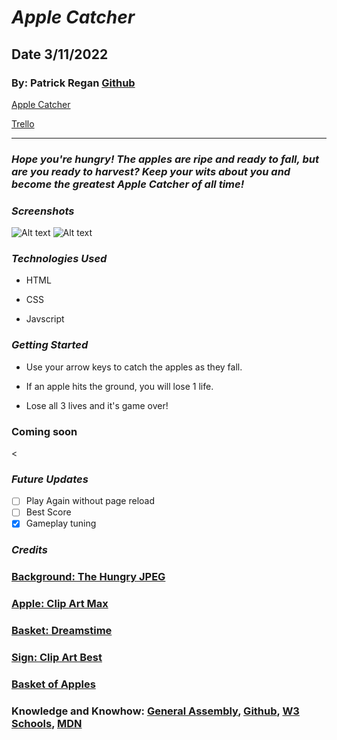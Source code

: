 # **_Apple Catcher_**

## Date 3/11/2022

### By: Patrick Regan [Github](https://github.com/pregan23)

[Apple Catcher](http://apple-catcher-game.surge.sh/)

[Trello](https://trello.com/b/E969mYHl/apple-catching)



---

### **_Hope you're hungry!  The apples are ripe and ready to fall, but are you ready to harvest?  Keep your wits about you and become the greatest Apple Catcher of all time!_**

### **_Screenshots_**
![Alt text](https://imgur.com/a/v5Y2s8Y)
![Alt text](https://imgur.com/a/3BvuomN)


### **_Technologies Used_**

- HTML

- CSS

- Javscript

### **_Getting Started_**

- Use your arrow keys to catch the apples as they fall.

- If an apple hits the ground, you will lose 1 life.

- Lose all 3 lives and it's game over!

### Coming soon

<
### **_Future Updates_**

- [ ] Play Again without page reload
- [ ] Best Score
- [x] Gameplay tuning
<!-- - [x] ~~Strikethrough~~ Items Also -->

### **_Credits_**

### [Background: The Hungry JPEG](https://media1.thehungryjpeg.com/thumbs2/ori_3489674_ae138c1c790705db1753e27e66a251f9469a3716_cartoon-seamless-forest-vector-background-for-smartphone-app-and-compu.jpg)

### [Apple: Clip Art Max](https://www.clipartmax.com/png/middle/29-294937_apple-red-apple-cartoon-png.png)

### [Basket: Dreamstime](https://thumbs.dreamstime.com/b/basket-texture-wooden-seamless-pattern-31172084.jpg)

### [Sign: Clip Art Best](http://www.clipartbest.com/cliparts/7Ta/64X/7Ta64XeRc.png)

### [Basket of Apples](https://i0.wp.com/blessedbeyondcrazy.com/wp-content/uploads/2016/08/vvv-0216-img_0278-1-1130-e1471666963489.jpg?resize=1200%2C800&ssl=1)

<!-- ### **Houses**: [DuckDuckGo Search](http://www.duckduckgo.com) -->

### **Knowledge and Knowhow**: [General Assembly](https://generalassemb.ly/), [Github](https://github.com/), [W3 Schools](https://www.w3schools.com/), [MDN](https://developer.mozilla.org/en-US/)